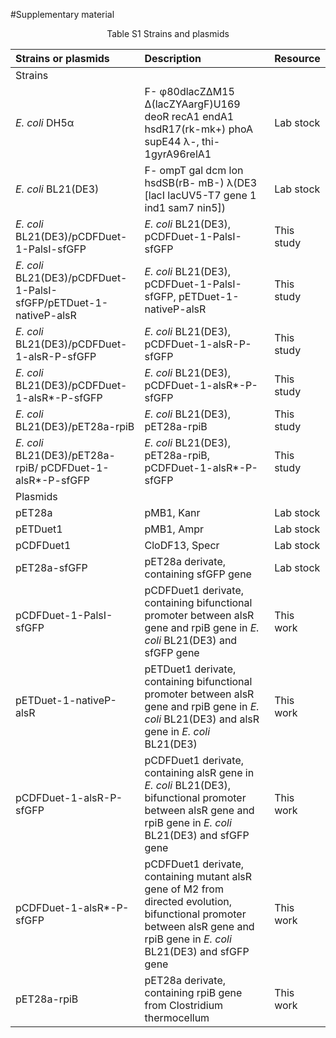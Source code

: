 #Supplementary material
<center>Table S1 Strains and plasmids</center>


|Strains or plasmids|Description|Resource|
|:--|:--|:--|
|Strains| | |
|*E. coli* DH5α|F- φ80dlacZΔM15 Δ(lacZYAargF)U169 deoR recA1 endA1 hsdR17(rk-mk+) phoA supE44 λ-, thi-1gyrA96relA1|Lab stock|
|*E. coli* BL21(DE3)|F- ompT gal dcm lon hsdSB(rB- mB-) λ(DE3 [lacI lacUV5-T7 gene 1 ind1 sam7 nin5])|Lab stock|
|*E. coli* BL21(DE3)/pCDFDuet-1-PalsI-sfGFP|*E. coli* BL21(DE3), pCDFDuet-1-PalsI-sfGFP|This study|
|*E. coli* BL21(DE3)/pCDFDuet-1-PalsI-sfGFP/pETDuet-1-nativeP-alsR|*E. coli* BL21(DE3), pCDFDuet-1-PalsI-sfGFP, pETDuet-1-nativeP-alsR|This study|
|*E. coli* BL21(DE3)/pCDFDuet-1-alsR-P-sfGFP|*E. coli* BL21(DE3), pCDFDuet-1-alsR-P-sfGFP|This study|
|*E. coli* BL21(DE3)/pCDFDuet-1-alsR*-P-sfGFP|*E. coli* BL21(DE3), pCDFDuet-1-alsR*-P-sfGFP|This study|
|*E. coli* BL21(DE3)/pET28a-rpiB|*E. coli* BL21(DE3), pET28a-rpiB|This study|
|*E. coli* BL21(DE3)/pET28a-rpiB/ pCDFDuet-1-alsR*-P-sfGFP|*E. coli* BL21(DE3), pET28a-rpiB, pCDFDuet-1-alsR*-P-sfGFP|This study|
|Plasmids| | |
|pET28a|pMB1, Kanr|Lab stock|
|pETDuet1|pMB1, Ampr|Lab stock|
|pCDFDuet1|CloDF13, Specr|Lab stock|
|pET28a-sfGFP|pET28a derivate, containing sfGFP gene|Lab stock|
|pCDFDuet-1-PalsI-sfGFP|pCDFDuet1 derivate, containing bifunctional promoter between alsR gene and rpiB gene in *E. coli* BL21(DE3) and sfGFP gene|This work|
|pETDuet-1-nativeP-alsR|pETDuet1 derivate, containing bifunctional promoter between alsR gene and rpiB gene in *E. coli* BL21(DE3) and alsR gene in *E. coli* BL21(DE3)|This work|
|pCDFDuet-1-alsR-P-sfGFP|pCDFDuet1 derivate, containing alsR gene in *E. coli* BL21(DE3), bifunctional promoter between alsR gene and rpiB gene in *E. coli* BL21(DE3) and sfGFP gene|This work|
|pCDFDuet-1-alsR*-P-sfGFP|pCDFDuet1 derivate, containing mutant alsR gene of M2 from directed evolution, bifunctional promoter between alsR gene and rpiB gene in *E. coli* BL21(DE3) and sfGFP gene|This work|
|pET28a-rpiB|pET28a derivate, containing rpiB gene from Clostridium thermocellum|This work|

